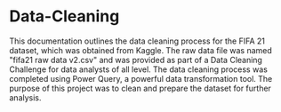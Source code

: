 # Data-Cleaning
This documentation outlines the data cleaning process for the FIFA 21 dataset, which was obtained from Kaggle. The raw data file was named "fifa21 raw data v2.csv" and was provided as part of a Data Cleaning Challenge for data analysts of all level. The data cleaning process was completed using Power Query, a powerful data transformation tool. The purpose of this project was to clean and prepare the dataset for further analysis.
